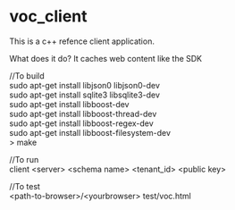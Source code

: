 # voc_client<br>
This is a c++ refence client application.<br>

What does it do? It caches web content like the SDK<br>

//To build<br>
sudo apt-get install libjson0 libjson0-dev<br>
sudo apt-get install sqlite3 libsqlite3-dev<br>
sudo apt-get install libboost-dev<br>
sudo apt-get install libboost-thread-dev<br>
sudo apt-get install libboost-regex-dev<br>
sudo apt-get install libboost-filesystem-dev<br>>
make

//To run<br>
client \<server\> \<schema name\> \<tenant_id\> \<public key\><br>

//To test<br>
\<path-to-browser\>/\<yourbrowser\> test/voc.html<br>
